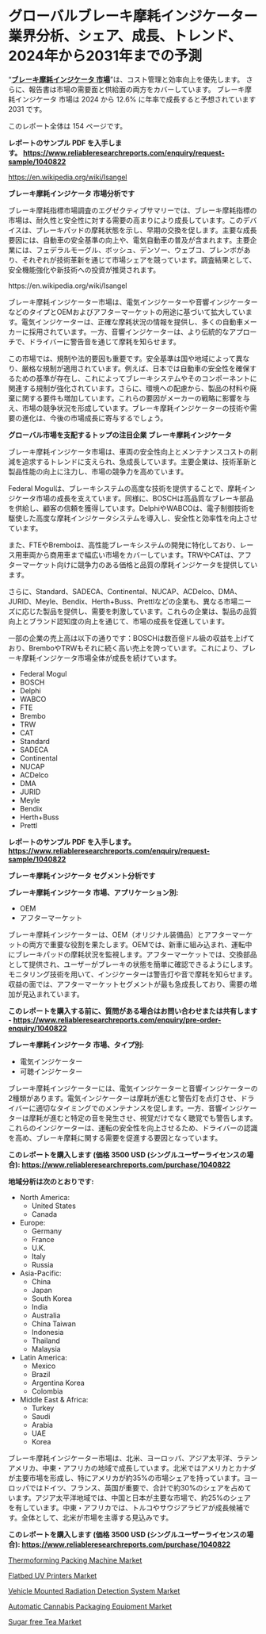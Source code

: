 <p><h1>グローバルブレーキ摩耗インジケーター業界分析、シェア、成長、トレンド、2024年から2031年までの予測</h1></p><p>&ldquo;<strong><a href="https://www.reliableresearchreports.com/brake-wear-indicator-r1040822?utm_campaign=110&utm_medium=9&utm_source=Github&utm_content=ia&utm_term=19102024&utm_id=brake-wear-indicator">ブレーキ摩耗インジケータ 市場</a></strong>&rdquo;は、コスト管理と効率向上を優先します。 さらに、報告書は市場の需要面と供給面の両方をカバーしています。 ブレーキ摩耗インジケータ 市場は 2024 から 12.6% に年率で成長すると予想されています2031 です。</p>
<p>このレポート全体は 154 ページです。</p>
<p><strong>レポートのサンプル PDF を入手します。&nbsp;<a href="https://www.reliableresearchreports.com/enquiry/request-sample/1040822?utm_campaign=110&utm_medium=9&utm_source=Github&utm_content=ia&utm_term=19102024&utm_id=brake-wear-indicator">https://www.reliableresearchreports.com/enquiry/request-sample/1040822</a></strong></p>
<p><a href="https://en.wikipedia.org/wiki/Isangel?utm_campaign=110&utm_medium=9&utm_source=Github&utm_content=ia&utm_term=19102024&utm_id=brake-wear-indicator">https://en.wikipedia.org/wiki/Isangel</a></p>
<p><strong>ブレーキ摩耗インジケータ 市場分析です</strong></p>
<p><p>ブレーキ摩耗指標市場調査のエグゼクティブサマリーでは、ブレーキ摩耗指標の市場は、耐久性と安全性に対する需要の高まりにより成長しています。このデバイスは、ブレーキパッドの摩耗状態を示し、早期の交換を促します。主要な成長要因には、自動車の安全基準の向上や、電気自動車の普及が含まれます。主要企業には、フェデラルモーグル、ボッシュ、デンソー、ウェブコ、ブレンボがあり、それぞれが技術革新を通じて市場シェアを競っています。調査結果として、安全機能強化や新技術への投資が推奨されます。</p></p>
<p>https://en.wikipedia.org/wiki/Isangel</p>
<p><p>ブレーキ摩耗インジケーター市場は、電気インジケーターや音響インジケーターなどのタイプとOEMおよびアフターマーケットの用途に基づいて拡大しています。電気インジケーターは、正確な摩耗状況の情報を提供し、多くの自動車メーカーに採用されています。一方、音響インジケーターは、より伝統的なアプローチで、ドライバーに警告音を通じて摩耗を知らせます。</p><p>この市場では、規制や法的要因も重要です。安全基準は国や地域によって異なり、厳格な規制が適用されています。例えば、日本では自動車の安全性を確保するための基準が存在し、これによってブレーキシステムやそのコンポーネントに関連する規制が強化されています。さらに、環境への配慮から、製品の材料や廃棄に関する要件も増加しています。これらの要因がメーカーの戦略に影響を与え、市場の競争状況を形成しています。ブレーキ摩耗インジケーターの技術や需要の進化は、今後の市場成長に寄与するでしょう。</p></p>
<p><strong>グローバル市場を支配するトップの注目企業 ブレーキ摩耗インジケータ</strong></p>
<p><p>ブレーキ摩耗インジケータ市場は、車両の安全性向上とメンテナンスコストの削減を追求するトレンドに支えられ、急成長しています。主要企業は、技術革新と製品性能の向上に注力し、市場の競争力を高めています。</p><p>Federal Mogulは、ブレーキシステムの高度な技術を提供することで、摩耗インジケータ市場の成長を支えています。同様に、BOSCHは高品質なブレーキ部品を供給し、顧客の信頼を獲得しています。DelphiやWABCOは、電子制御技術を駆使した高度な摩耗インジケータシステムを導入し、安全性と効率性を向上させています。</p><p>また、FTEやBremboは、高性能ブレーキシステムの開発に特化しており、レース用車両から商用車まで幅広い市場をカバーしています。TRWやCATは、アフターマーケット向けに競争力のある価格と品質の摩耗インジケータを提供しています。</p><p>さらに、Standard、SADECA、Continental、NUCAP、ACDelco、DMA、JURID、Meyle、Bendix、Herth+Buss、Prettlなどの企業も、異なる市場ニーズに応じた製品を提供し、需要を刺激しています。これらの企業は、製品の品質向上とブランド認知度の向上を通じて、市場の成長を促進しています。</p><p>一部の企業の売上高は以下の通りです：BOSCHは数百億ドル級の収益を上げており、BremboやTRWもそれに続く高い売上を誇っています。これにより、ブレーキ摩耗インジケータ市場全体が成長を続けています。</p></p>
<p><ul><li>Federal Mogul</li><li>BOSCH</li><li>Delphi</li><li>WABCO</li><li>FTE</li><li>Brembo</li><li>TRW</li><li>CAT</li><li>Standard</li><li>SADECA</li><li>Continental</li><li>NUCAP</li><li>ACDelco</li><li>DMA</li><li>JURID</li><li>Meyle</li><li>Bendix</li><li>Herth+Buss</li><li>Prettl</li></ul></p>
<p><strong>レポートのサンプル PDF を入手します。 <a href="https://www.reliableresearchreports.com/enquiry/request-sample/1040822?utm_campaign=110&utm_medium=9&utm_source=Github&utm_content=ia&utm_term=19102024&utm_id=brake-wear-indicator">https://www.reliableresearchreports.com/enquiry/request-sample/1040822</a></strong></p>
<p><strong>ブレーキ摩耗インジケータ セグメント分析です</strong></p>
<p><strong>ブレーキ摩耗インジケータ 市場、アプリケーション別:</strong></p>
<p><ul><li>OEM</li><li>アフターマーケット</li></ul></p>
<p><p>ブレーキ摩耗インジケーターは、OEM（オリジナル装備品）とアフターマーケットの両方で重要な役割を果たします。OEMでは、新車に組み込まれ、運転中にブレーキパッドの摩耗状況を監視します。アフターマーケットでは、交換部品として提供され、ユーザーがブレーキの状態を簡単に確認できるようにします。モニタリング技術を用いて、インジケーターは警告灯や音で摩耗を知らせます。収益の面では、アフターマーケットセグメントが最も急成長しており、需要の増加が見込まれています。</p></p>
<p><strong>このレポートを購入する前に、質問がある場合はお問い合わせまたは共有します - <a href="https://www.reliableresearchreports.com/enquiry/pre-order-enquiry/1040822?utm_campaign=110&utm_medium=9&utm_source=Github&utm_content=ia&utm_term=19102024&utm_id=brake-wear-indicator">https://www.reliableresearchreports.com/enquiry/pre-order-enquiry/1040822</a></strong></p>
<p><strong>ブレーキ摩耗インジケータ 市場、タイプ別:</strong></p>
<p><ul><li>電気インジケーター</li><li>可聴インジケーター</li></ul></p>
<p><p>ブレーキ摩耗インジケーターには、電気インジケーターと音響インジケーターの2種類があります。電気インジケーターは摩耗が進むと警告灯を点灯させ、ドライバーに適切なタイミングでのメンテナンスを促します。一方、音響インジケーターは摩耗が進むと特定の音を発生させ、視覚だけでなく聴覚でも警告します。これらのインジケーターは、運転の安全性を向上させるため、ドライバーの認識を高め、ブレーキ摩耗に関する需要を促進する要因となっています。</p></p>
<p><strong>このレポートを購入します (価格 3500 USD (シングルユーザーライセンスの場合): <a href="https://www.reliableresearchreports.com/purchase/1040822?utm_campaign=110&utm_medium=9&utm_source=Github&utm_content=ia&utm_term=19102024&utm_id=brake-wear-indicator">https://www.reliableresearchreports.com/purchase/1040822</a></strong></p>
<p><strong>地域分析は次のとおりです:</strong></p>
<p><ul>
    <li>
        North America:
        <ul>
            <li>United States</li>
            <li>Canada</li>
        </ul>
    </li>
    <li>
        Europe:
        <ul>
            <li>Germany</li>
            <li>France</li>
            <li>U.K.</li>
            <li>Italy</li>
            <li>Russia</li>
        </ul>
    </li>
    <li>
        Asia-Pacific:
        <ul>
            <li>China</li>
            <li>Japan</li>
            <li>South Korea</li>
            <li>India</li>
            <li>Australia</li>
            <li>China Taiwan</li>
            <li>Indonesia</li>
            <li>Thailand</li>
            <li>Malaysia</li>
        </ul>
    </li>
    <li>
        Latin America:
        <ul>
            <li>Mexico</li>
            <li>Brazil</li>
            <li>Argentina Korea</li>
            <li>Colombia</li>
        </ul>
    </li>
    <li>
        Middle East & Africa:
        <ul>
            <li>Turkey</li>
            <li>Saudi</li>
            <li>Arabia</li>
            <li>UAE</li>
            <li>Korea</li>
        </ul>
    </li>
    </ul></p>
<p><p>ブレーキ摩耗インジケーター市場は、北米、ヨーロッパ、アジア太平洋、ラテンアメリカ、中東・アフリカの地域で成長しています。北米ではアメリカとカナダが主要市場を形成し、特にアメリカが約35%の市場シェアを持っています。ヨーロッパではドイツ、フランス、英国が重要で、合計で約30%のシェアを占めています。アジア太平洋地域では、中国と日本が主要な市場で、約25%のシェアを有しています。中東・アフリカでは、トルコやサウジアラビアが成長候補です。全体として、北米が市場を主導する見込みです。</p></p>
<p><strong>このレポートを購入します (価格 3500 USD (シングルユーザーライセンスの場合): <a href="https://www.reliableresearchreports.com/purchase/1040822?utm_campaign=110&utm_medium=9&utm_source=Github&utm_content=ia&utm_term=19102024&utm_id=brake-wear-indicator">https://www.reliableresearchreports.com/purchase/1040822</a></strong></p>
<p><p><a href="https://issuu.com/reportprime-2/docs/thermoforming-packing-machine-marke_cb59a7759a8421?utm_campaign=110&utm_medium=9&utm_source=Github&utm_content=ia&utm_term=19102024&utm_id=brake-wear-indicator">Thermoforming Packing Machine Market</a></p><p><a href="https://issuu.com/reportprime-2/docs/flatbed-uv-printers-market-size-203_a4605220cca4d2?utm_campaign=110&utm_medium=9&utm_source=Github&utm_content=ia&utm_term=19102024&utm_id=brake-wear-indicator">Flatbed UV Printers Market</a></p><p><a href="https://github.com/kathiestrine5ty/Market-Research-Report-List-1/blob/main/vehicle-mounted-radiation-detection-system-market.md?utm_campaign=110&utm_medium=9&utm_source=Github&utm_content=ia&utm_term=19102024&utm_id=brake-wear-indicator">Vehicle Mounted Radiation Detection System Market</a></p><p><a href="https://github.com/alesiasc0na/Market-Research-Report-List-1/blob/main/automatic-cannabis-packaging-equipment-market.md?utm_campaign=110&utm_medium=9&utm_source=Github&utm_content=ia&utm_term=19102024&utm_id=brake-wear-indicator">Automatic Cannabis Packaging Equipment Market</a></p><p><a href="https://www.linkedin.com/pulse/sugar-free-tea-market-growth-outlook-from-2024-2031-oepie?utm_campaign=110&utm_medium=9&utm_source=Github&utm_content=ia&utm_term=19102024&utm_id=brake-wear-indicator">Sugar free Tea Market</a></p></p>